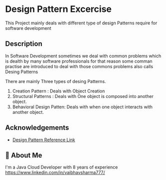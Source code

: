 
# Design Pattern Excercise

This Project mainly deals with different type of design Patterns require for software development


## Description

In Software Development sometimes we deal with common problems which is dealth by many software professionals for that reason some comman practise are introduced to deal with those commons problems also calls Desing Patterns

There are mainly Three types of desing Patterns.

1.  Creation Pattern : Deals with Object Creation
2.  Structural Patterns : Deals with One object is composed into another object.
3.  Behavioral Design Patten: Deals with when one object interacts with another object.


## Acknowledgements

 - [Design Pattern Reference Link](https://www.geeksforgeeks.org/software-design-patterns/)
 

## 🚀 About Me
I'm a Java Cloud Developer with 8 years of experience
https://www.linkedin.com/in/vaibhavsharma777/

